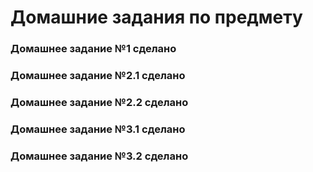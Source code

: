 # Домашние задания по предмету
### Домашнее задание №1 сделано
### Домашнее задание №2.1 сделано
### Домашнее задание №2.2 сделано
### Домашнее задание №3.1 сделано
### Домашнее задание №3.2 сделано